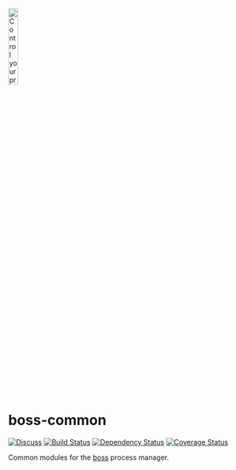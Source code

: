 <img src="https://raw.github.com/tableflip/boss/master/img/boss.png" alt="Control your processes like a boss" width="20%"/>

boss-common
====
[![Discuss](http://img.shields.io/badge/discuss-gitter-brightgreen.svg)](https://gitter.im/tableflip/boss/discuss) [![Build Status](https://travis-ci.org/tableflip/boss-common.svg)](https://travis-ci.org/tableflip/boss-common) [![Dependency Status](https://david-dm.org/tableflip/boss-common.svg?theme=shields.io)](https://david-dm.org/tableflip/boss-common) [![Coverage Status](https://img.shields.io/coveralls/tableflip/boss-common/master.svg)](https://coveralls.io/r/tableflip/boss-common)

Common modules for the [boss](https://github.com/tableflip/boss) process manager.
